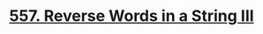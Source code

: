 # [557. Reverse Words in a String III](https://leetcode.com/problems/reverse-words-in-a-string-iii/)
